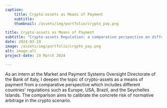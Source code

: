 ```yaml
---
caption:
    title: Crypto-assets as Means of Payment 
    subtitle:
    thumbnail: /assets/img/portfolio/crypto_pay.png

title: Crypto-assets as Means of Payment 
subtitle: "Crypto-assets Regulation: a comparative perspective on different regulatory frameworks"
date: 2024-03-19
image: /assets/img/portfolio/crypto_pay.png
alt: image-alt
project-date: 19 March 2024

---
```

As an intern at the Market and Payment Systems Oversight Directorate of the Bank of Italy, I deepen the topic of crypto-assets as a means of payment from a comparative perspective which includes different countries' regulations such as Europe, USA, Brazil, and the Seychelles Islands. The comparison aims to calibrate the concrete risk of normative arbitrage in the crypto scenario.
